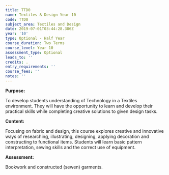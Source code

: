 ```yaml
---
title: TTD0
name: Textiles & Design Year 10
code: TTD0
subject_area: Textiles and Design
date: 2019-07-01T03:44:28.386Z
year: '10'
type: Optional - Half Year
course_duration: Two Terms
course_level: Year 10
assessment_type: Optional
leads_to: ''
credits: .
entry_requirements: ''
course_fees: ''
notes: ''
---
```

**Purpose:**

To develop students understanding of Technology in a Textiles environment. They will have the opportunity to learn and develop their practical skills while completing creative solutions to given design tasks.

**Content:**

Focusing on fabric and design, this course explores creative and innovative ways of researching, illustrating, designing, applying decoration and constructing to functional items. Students will learn basic pattern interpretation, sewing skills and the correct use of equipment.

**Assessment:**

Bookwork and constructed (sewen) garments.
